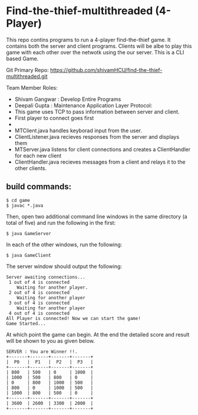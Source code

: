 # Find-the-thief-multithreaded (4-Player)
This repo contins programs to run a 4-player find-the-thief game. It contains both the server and client programs. Clients will be albe to play this game with each other over the netwotk using the our server. This is a CLI based Game.

Git Primary Repo: https://github.com/shivamHCU/find-the-thief-multithreaded.git

Team Member Roles:
* Shivam Gangwar : Develop Entire Programs
* Deepali Gupta  : Maintenance 
Application Layer Protocol:
* This game uses TCP to pass information between server and client.
* First player to connect goes first
* 
* MTClient.java handles keyborad input from the user.
* ClientListener.java recieves responses from the server and displays them
* MTServer.java listens for client connections and creates a ClientHandler for each new client
* ClientHandler.java recieves messages from a client and relays it to the other clients.

## build commands:
```
$ cd game
$ javac *.java
```
Then, open two additional command line windows in the same directory (a total of five) and run the following in the first:
```
$ java GameServer
```
In each of the other windows, run the following:
```
$ java GameClient
```
The server window should output the following:
```
Server awaiting connections...
 1 out of 4 is connected
    Waiting for another player.
 2 out of 4 is connected
    Waiting for another player
 3 out of 4 is connected
    Waiting for another player
 4 out of 4 is connected
All Player is connected! Now we can start the game! 
Game Started...
```
At which point the game can begin.
At the end the detailed score and result  will be shown to you as given below. 
```
SERVER : You are Winner !!.
+-------+-------+-------+-------+
|  P0   |  P1   |  P2   |  P3   |
+-------+-------+-------+-------+
| 800   | 500   | 0     | 1000  |
| 1000  | 500   | 800   | 0     |
| 0     | 800   | 1000  | 500   |
| 800   | 0     | 1000  | 500   |
| 1000  | 800   | 500   | 0     |
+-------+-------+-------+-------+
| 3600  | 2600  | 3300  | 2000  |
+-------+-------+-------+-------+
```
